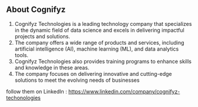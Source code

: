 ## About Cognifyz

1. Cognifyz Technologies is a leading technology company that
specializes in the dynamic field of data science and excels in
delivering impactful projects and solutions.
2. The company offers a wide range of products and services,
including artificial intelligence (AI), machine learning (ML), and
data analytics tools.
3. Cognifyz Technologies also provides training programs to
enhance skills and knowledge in these areas.
4. The company focuses on delivering innovative and cutting-edge
solutions to meet the evolving needs of businesses

follow them on LinkedIn : https://www.linkedin.com/company/cognifyz-techonologies
